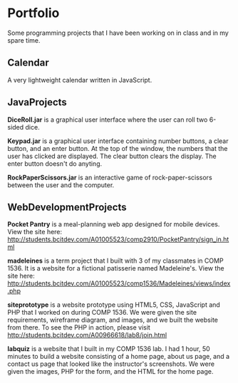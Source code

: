 # Portfolio
Some programming projects that I have been working on in class and in
my spare time.

## Calendar
A very lightweight calendar written in JavaScript.

## JavaProjects

**DiceRoll.jar** is a graphical user interface where the user can
roll two 6-sided dice.

**Keypad.jar** is a graphical user interface containing number buttons, a 
clear button, and an enter button. At the top of the window, the 
numbers that the user has clicked are displayed. The clear button 
clears the display. The enter button doesn't do anyting.

**RockPaperScissors.jar** is an interactive game of rock-paper-scissors
between the user and the computer.

## WebDevelopmentProjects

**Pocket Pantry** is a meal-planning web app designed for mobile devices.
View the site here:
http://students.bcitdev.com/A01005523/comp2910/PocketPantry/sign_in.html

**madeleines** is a term project that I built with 3 of my classmates in
COMP 1536. It is a website for a fictional patisserie named Madeleine's.
View the site here: 
http://students.bcitdev.com/A01005523/comp1536/Madeleines/views/index.php

**siteprototype** is a website prototype using HTML5, CSS, JavaScript and
PHP that I worked on during COMP 1536. We were given the site 
requirements, wireframe diagram, and images, and we built the website
from there. To see the PHP in action, please
visit http://students.bcitdev.com/A00966618/lab8/join.html

**labquiz** is a website that I built in my COMP 1536 lab. I had 1 hour,
50 minutes to build a website consisting of a home page, about us page,
and a contact us page that looked like the instructor's screenshots. We
were given the images, PHP for the form, and the HTML for the home page.